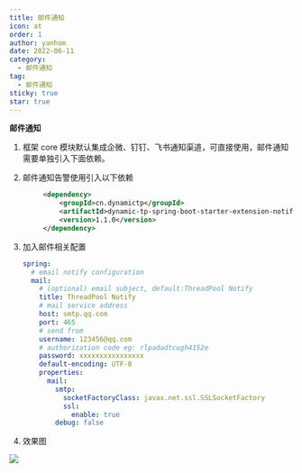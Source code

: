 ```yaml
---
title: 邮件通知
icon: at
order: 1
author: yanhom
date: 2022-06-11
category:
  - 邮件通知
tag:
  - 邮件通知
sticky: true
star: true
---
```



**邮件通知**

1. 框架 core 模块默认集成企微、钉钉、飞书通知渠道，可直接使用，邮件通知需要单独引入下面依赖。

2. 邮件通知告警使用引入以下依赖

   ```xml
        <dependency>
            <groupId>cn.dynamictp</groupId>
            <artifactId>dynamic-tp-spring-boot-starter-extension-notify-email</artifactId>
            <version>1.1.0</version>
        </dependency>   
    ```
3. 加入邮件相关配置

   ```yaml
   spring:
     # email notify configuration
     mail:
       # (optional) email subject, default:ThreadPool Notify
       title: ThreadPool Notify
       # mail service address
       host: smtp.qq.com
       port: 465
       # send from
       username: 123456@qq.com
       # authorization code eg: rlpadadtcugh4152e
       password: xxxxxxxxxxxxxxxx
       default-encoding: UTF-8
       properties:
         mail:
           smtp:
             socketFactoryClass: javax.net.ssl.SSLSocketFactory
             ssl:
               enable: true
           debug: false
   ```
   
4. 效果图

![](https://p3-juejin.byteimg.com/tos-cn-i-k3u1fbpfcp/c5af0016c5fe4e998507c92cc46ffae4~tplv-k3u1fbpfcp-zoom-1.image)

